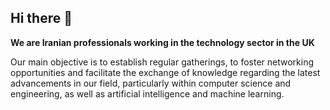 ## Hi there 👋

**We are Iranian professionals working in the technology sector in the UK**

Our main objective is to establish regular gatherings, to foster networking opportunities and facilitate the exchange of knowledge regarding the latest advancements in our field, particularly within computer science and engineering, as well as artificial intelligence and machine learning.
